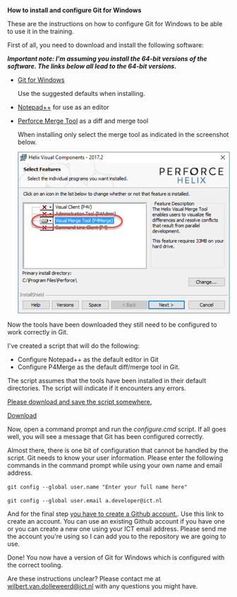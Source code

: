 ****How to install and configure Git for Windows****

These are the instructions on how to configure Git for Windows to be able to use it in the training. 

First of all, you need to download and install the following software:

***Important note: I'm assuming you install the 64-bit versions of the software. The links below all lead to the 64-bit versions.***

* [Git for Windows](https://git-scm.com/download/win)

  Use the suggested defaults when installing.

* [Notepad++](https://notepad-plus-plus.org/repository/7.x/7.5.1/npp.7.5.1.Installer.x64.exe) for use as an editor
* [Perforce Merge Tool](http://www.perforce.com/downloads/perforce/r17.2/bin.ntx64/p4vinst64.exe) as a diff and merge tool

  When installing only select the merge tool as indicated in the screenshot below.

  ![Install P4Merge](screenshots/install_p4merge.png)  


Now the tools have been downloaded they still need to be configured to work correctly in Git.

I've created a script that will do the following:

* Configure Notepad++ as the default editor in Git
* Configure P4Merge as the default diff/merge tool in Git.

The script assumes that the tools have been installed in their default directories. The script will indicate if it encounters any errors.

<a href="https://cdn.rawgit.com/WilbertOnGithub/GitTraining/b604b858/scripts/configure.cmd" download target="_blank">Please download and save the script somewhere.</a>

[Download](scripts/configure.cmd)


Now, open a command prompt and run the _configure.cmd_ script. If all goes well, you will see a message that Git has been configured correctly.


Almost there, there is one bit of configuration that cannot be handled by the script. Git needs to know your user information. Please enter the following commands in the command prompt while using your own name and email address.

`git config --global user.name "Enter your full name here"`

`git config --global user.email a.developer@ict.nl`


And for the final step <a href="https://github.com/join" download target="_blank">you have to create a Github account.</a>. Use this link to create an account. You can use an existing Github account if you have
one or you can create a new one using your ICT email address. Please send me the account you're using so I can add you to the repository we are going to use.


Done! You now have a version of Git for Windows which is configured with the correct tooling.

Are these instructions unclear? Please contact me at wilbert.van.dolleweerd@ict.nl with any questions you might have.

